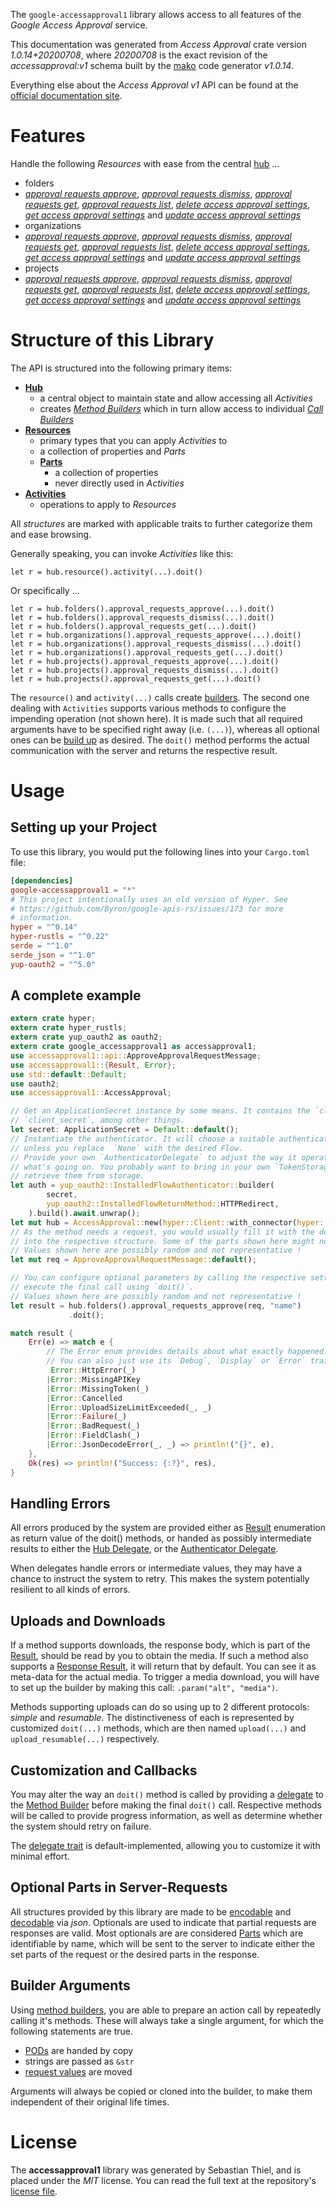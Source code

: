 <!---
DO NOT EDIT !
This file was generated automatically from 'src/mako/api/README.md.mako'
DO NOT EDIT !
-->
The `google-accessapproval1` library allows access to all features of the *Google Access Approval* service.

This documentation was generated from *Access Approval* crate version *1.0.14+20200708*, where *20200708* is the exact revision of the *accessapproval:v1* schema built by the [mako](http://www.makotemplates.org/) code generator *v1.0.14*.

Everything else about the *Access Approval* *v1* API can be found at the
[official documentation site](https://cloud.google.com/access-approval/docs).
# Features

Handle the following *Resources* with ease from the central [hub](https://docs.rs/google-accessapproval1/1.0.14+20200708/google_accessapproval1/AccessApproval) ... 

* folders
 * [*approval requests approve*](https://docs.rs/google-accessapproval1/1.0.14+20200708/google_accessapproval1/api::FolderApprovalRequestApproveCall), [*approval requests dismiss*](https://docs.rs/google-accessapproval1/1.0.14+20200708/google_accessapproval1/api::FolderApprovalRequestDismisCall), [*approval requests get*](https://docs.rs/google-accessapproval1/1.0.14+20200708/google_accessapproval1/api::FolderApprovalRequestGetCall), [*approval requests list*](https://docs.rs/google-accessapproval1/1.0.14+20200708/google_accessapproval1/api::FolderApprovalRequestListCall), [*delete access approval settings*](https://docs.rs/google-accessapproval1/1.0.14+20200708/google_accessapproval1/api::FolderDeleteAccessApprovalSettingCall), [*get access approval settings*](https://docs.rs/google-accessapproval1/1.0.14+20200708/google_accessapproval1/api::FolderGetAccessApprovalSettingCall) and [*update access approval settings*](https://docs.rs/google-accessapproval1/1.0.14+20200708/google_accessapproval1/api::FolderUpdateAccessApprovalSettingCall)
* organizations
 * [*approval requests approve*](https://docs.rs/google-accessapproval1/1.0.14+20200708/google_accessapproval1/api::OrganizationApprovalRequestApproveCall), [*approval requests dismiss*](https://docs.rs/google-accessapproval1/1.0.14+20200708/google_accessapproval1/api::OrganizationApprovalRequestDismisCall), [*approval requests get*](https://docs.rs/google-accessapproval1/1.0.14+20200708/google_accessapproval1/api::OrganizationApprovalRequestGetCall), [*approval requests list*](https://docs.rs/google-accessapproval1/1.0.14+20200708/google_accessapproval1/api::OrganizationApprovalRequestListCall), [*delete access approval settings*](https://docs.rs/google-accessapproval1/1.0.14+20200708/google_accessapproval1/api::OrganizationDeleteAccessApprovalSettingCall), [*get access approval settings*](https://docs.rs/google-accessapproval1/1.0.14+20200708/google_accessapproval1/api::OrganizationGetAccessApprovalSettingCall) and [*update access approval settings*](https://docs.rs/google-accessapproval1/1.0.14+20200708/google_accessapproval1/api::OrganizationUpdateAccessApprovalSettingCall)
* projects
 * [*approval requests approve*](https://docs.rs/google-accessapproval1/1.0.14+20200708/google_accessapproval1/api::ProjectApprovalRequestApproveCall), [*approval requests dismiss*](https://docs.rs/google-accessapproval1/1.0.14+20200708/google_accessapproval1/api::ProjectApprovalRequestDismisCall), [*approval requests get*](https://docs.rs/google-accessapproval1/1.0.14+20200708/google_accessapproval1/api::ProjectApprovalRequestGetCall), [*approval requests list*](https://docs.rs/google-accessapproval1/1.0.14+20200708/google_accessapproval1/api::ProjectApprovalRequestListCall), [*delete access approval settings*](https://docs.rs/google-accessapproval1/1.0.14+20200708/google_accessapproval1/api::ProjectDeleteAccessApprovalSettingCall), [*get access approval settings*](https://docs.rs/google-accessapproval1/1.0.14+20200708/google_accessapproval1/api::ProjectGetAccessApprovalSettingCall) and [*update access approval settings*](https://docs.rs/google-accessapproval1/1.0.14+20200708/google_accessapproval1/api::ProjectUpdateAccessApprovalSettingCall)




# Structure of this Library

The API is structured into the following primary items:

* **[Hub](https://docs.rs/google-accessapproval1/1.0.14+20200708/google_accessapproval1/AccessApproval)**
    * a central object to maintain state and allow accessing all *Activities*
    * creates [*Method Builders*](https://docs.rs/google-accessapproval1/1.0.14+20200708/google_accessapproval1/client::MethodsBuilder) which in turn
      allow access to individual [*Call Builders*](https://docs.rs/google-accessapproval1/1.0.14+20200708/google_accessapproval1/client::CallBuilder)
* **[Resources](https://docs.rs/google-accessapproval1/1.0.14+20200708/google_accessapproval1/client::Resource)**
    * primary types that you can apply *Activities* to
    * a collection of properties and *Parts*
    * **[Parts](https://docs.rs/google-accessapproval1/1.0.14+20200708/google_accessapproval1/client::Part)**
        * a collection of properties
        * never directly used in *Activities*
* **[Activities](https://docs.rs/google-accessapproval1/1.0.14+20200708/google_accessapproval1/client::CallBuilder)**
    * operations to apply to *Resources*

All *structures* are marked with applicable traits to further categorize them and ease browsing.

Generally speaking, you can invoke *Activities* like this:

```Rust,ignore
let r = hub.resource().activity(...).doit()
```

Or specifically ...

```ignore
let r = hub.folders().approval_requests_approve(...).doit()
let r = hub.folders().approval_requests_dismiss(...).doit()
let r = hub.folders().approval_requests_get(...).doit()
let r = hub.organizations().approval_requests_approve(...).doit()
let r = hub.organizations().approval_requests_dismiss(...).doit()
let r = hub.organizations().approval_requests_get(...).doit()
let r = hub.projects().approval_requests_approve(...).doit()
let r = hub.projects().approval_requests_dismiss(...).doit()
let r = hub.projects().approval_requests_get(...).doit()
```

The `resource()` and `activity(...)` calls create [builders][builder-pattern]. The second one dealing with `Activities` 
supports various methods to configure the impending operation (not shown here). It is made such that all required arguments have to be 
specified right away (i.e. `(...)`), whereas all optional ones can be [build up][builder-pattern] as desired.
The `doit()` method performs the actual communication with the server and returns the respective result.

# Usage

## Setting up your Project

To use this library, you would put the following lines into your `Cargo.toml` file:

```toml
[dependencies]
google-accessapproval1 = "*"
# This project intentionally uses an old version of Hyper. See
# https://github.com/Byron/google-apis-rs/issues/173 for more
# information.
hyper = "^0.14"
hyper-rustls = "^0.22"
serde = "^1.0"
serde_json = "^1.0"
yup-oauth2 = "^5.0"
```

## A complete example

```Rust
extern crate hyper;
extern crate hyper_rustls;
extern crate yup_oauth2 as oauth2;
extern crate google_accessapproval1 as accessapproval1;
use accessapproval1::api::ApproveApprovalRequestMessage;
use accessapproval1::{Result, Error};
use std::default::Default;
use oauth2;
use accessapproval1::AccessApproval;

// Get an ApplicationSecret instance by some means. It contains the `client_id` and 
// `client_secret`, among other things.
let secret: ApplicationSecret = Default::default();
// Instantiate the authenticator. It will choose a suitable authentication flow for you, 
// unless you replace  `None` with the desired Flow.
// Provide your own `AuthenticatorDelegate` to adjust the way it operates and get feedback about 
// what's going on. You probably want to bring in your own `TokenStorage` to persist tokens and
// retrieve them from storage.
let auth = yup_oauth2::InstalledFlowAuthenticator::builder(
        secret,
        yup_oauth2::InstalledFlowReturnMethod::HTTPRedirect,
    ).build().await.unwrap();
let mut hub = AccessApproval::new(hyper::Client::with_connector(hyper::net::HttpsConnector::new(hyper_rustls::TlsClient::new())), auth);
// As the method needs a request, you would usually fill it with the desired information
// into the respective structure. Some of the parts shown here might not be applicable !
// Values shown here are possibly random and not representative !
let mut req = ApproveApprovalRequestMessage::default();

// You can configure optional parameters by calling the respective setters at will, and
// execute the final call using `doit()`.
// Values shown here are possibly random and not representative !
let result = hub.folders().approval_requests_approve(req, "name")
             .doit();

match result {
    Err(e) => match e {
        // The Error enum provides details about what exactly happened.
        // You can also just use its `Debug`, `Display` or `Error` traits
         Error::HttpError(_)
        |Error::MissingAPIKey
        |Error::MissingToken(_)
        |Error::Cancelled
        |Error::UploadSizeLimitExceeded(_, _)
        |Error::Failure(_)
        |Error::BadRequest(_)
        |Error::FieldClash(_)
        |Error::JsonDecodeError(_, _) => println!("{}", e),
    },
    Ok(res) => println!("Success: {:?}", res),
}

```
## Handling Errors

All errors produced by the system are provided either as [Result](https://docs.rs/google-accessapproval1/1.0.14+20200708/google_accessapproval1/client::Result) enumeration as return value of
the doit() methods, or handed as possibly intermediate results to either the 
[Hub Delegate](https://docs.rs/google-accessapproval1/1.0.14+20200708/google_accessapproval1/client::Delegate), or the [Authenticator Delegate](https://docs.rs/yup-oauth2/*/yup_oauth2/trait.AuthenticatorDelegate.html).

When delegates handle errors or intermediate values, they may have a chance to instruct the system to retry. This 
makes the system potentially resilient to all kinds of errors.

## Uploads and Downloads
If a method supports downloads, the response body, which is part of the [Result](https://docs.rs/google-accessapproval1/1.0.14+20200708/google_accessapproval1/client::Result), should be
read by you to obtain the media.
If such a method also supports a [Response Result](https://docs.rs/google-accessapproval1/1.0.14+20200708/google_accessapproval1/client::ResponseResult), it will return that by default.
You can see it as meta-data for the actual media. To trigger a media download, you will have to set up the builder by making
this call: `.param("alt", "media")`.

Methods supporting uploads can do so using up to 2 different protocols: 
*simple* and *resumable*. The distinctiveness of each is represented by customized 
`doit(...)` methods, which are then named `upload(...)` and `upload_resumable(...)` respectively.

## Customization and Callbacks

You may alter the way an `doit()` method is called by providing a [delegate](https://docs.rs/google-accessapproval1/1.0.14+20200708/google_accessapproval1/client::Delegate) to the 
[Method Builder](https://docs.rs/google-accessapproval1/1.0.14+20200708/google_accessapproval1/client::CallBuilder) before making the final `doit()` call. 
Respective methods will be called to provide progress information, as well as determine whether the system should 
retry on failure.

The [delegate trait](https://docs.rs/google-accessapproval1/1.0.14+20200708/google_accessapproval1/client::Delegate) is default-implemented, allowing you to customize it with minimal effort.

## Optional Parts in Server-Requests

All structures provided by this library are made to be [encodable](https://docs.rs/google-accessapproval1/1.0.14+20200708/google_accessapproval1/client::RequestValue) and 
[decodable](https://docs.rs/google-accessapproval1/1.0.14+20200708/google_accessapproval1/client::ResponseResult) via *json*. Optionals are used to indicate that partial requests are responses 
are valid.
Most optionals are are considered [Parts](https://docs.rs/google-accessapproval1/1.0.14+20200708/google_accessapproval1/client::Part) which are identifiable by name, which will be sent to 
the server to indicate either the set parts of the request or the desired parts in the response.

## Builder Arguments

Using [method builders](https://docs.rs/google-accessapproval1/1.0.14+20200708/google_accessapproval1/client::CallBuilder), you are able to prepare an action call by repeatedly calling it's methods.
These will always take a single argument, for which the following statements are true.

* [PODs][wiki-pod] are handed by copy
* strings are passed as `&str`
* [request values](https://docs.rs/google-accessapproval1/1.0.14+20200708/google_accessapproval1/client::RequestValue) are moved

Arguments will always be copied or cloned into the builder, to make them independent of their original life times.

[wiki-pod]: http://en.wikipedia.org/wiki/Plain_old_data_structure
[builder-pattern]: http://en.wikipedia.org/wiki/Builder_pattern
[google-go-api]: https://github.com/google/google-api-go-client

# License
The **accessapproval1** library was generated by Sebastian Thiel, and is placed 
under the *MIT* license.
You can read the full text at the repository's [license file][repo-license].

[repo-license]: https://github.com/Byron/google-apis-rsblob/master/LICENSE.md
